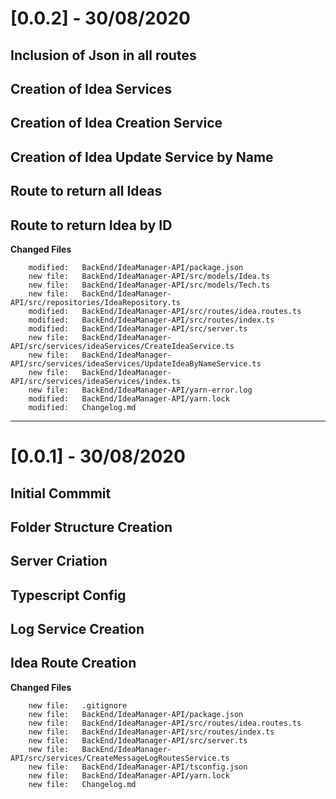 # [0.0.2] - 30/08/2020
## Inclusion of Json in all routes
## Creation of Idea Services
## Creation of Idea Creation Service
## Creation of Idea Update Service by Name
## Route to return all Ideas
## Route to return Idea by ID

**Changed Files**

        modified:   BackEnd/IdeaManager-API/package.json
        new file:   BackEnd/IdeaManager-API/src/models/Idea.ts
        new file:   BackEnd/IdeaManager-API/src/models/Tech.ts
        new file:   BackEnd/IdeaManager-API/src/repositories/IdeaRepository.ts
        modified:   BackEnd/IdeaManager-API/src/routes/idea.routes.ts
        modified:   BackEnd/IdeaManager-API/src/routes/index.ts
        modified:   BackEnd/IdeaManager-API/src/server.ts
        new file:   BackEnd/IdeaManager-API/src/services/ideaServices/CreateIdeaService.ts
        new file:   BackEnd/IdeaManager-API/src/services/ideaServices/UpdateIdeaByNameService.ts
        new file:   BackEnd/IdeaManager-API/src/services/ideaServices/index.ts
        new file:   BackEnd/IdeaManager-API/yarn-error.log
        modified:   BackEnd/IdeaManager-API/yarn.lock
        modified:   Changelog.md

---

# [0.0.1] - 30/08/2020
## Initial Commmit 
## Folder Structure Creation 
## Server Criation 
## Typescript Config 
## Log Service Creation 
## Idea Route Creation


**Changed Files**

        new file:   .gitignore
        new file:   BackEnd/IdeaManager-API/package.json
        new file:   BackEnd/IdeaManager-API/src/routes/idea.routes.ts
        new file:   BackEnd/IdeaManager-API/src/routes/index.ts
        new file:   BackEnd/IdeaManager-API/src/server.ts
        new file:   BackEnd/IdeaManager-API/src/services/CreateMessageLogRoutesService.ts
        new file:   BackEnd/IdeaManager-API/tsconfig.json
        new file:   BackEnd/IdeaManager-API/yarn.lock
        new file:   Changelog.md